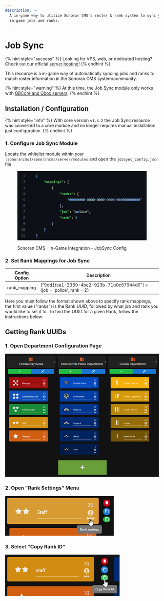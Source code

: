 ```yaml
---
description: >-
  A in-game way to utilize Sonoran CMS's roster & rank system to sync your
  in-game jobs and ranks.
---
```


# Job Sync

{% hint style="success" %}
Looking for VPS, web, or dedicated hosting? Check out our official [server hosting](broken-reference)!
{% endhint %}

This resource is a in-game way of automatically syncing jobs and ranks to match roster information in the Sonoran CMS system/community.

{% hint style="warning" %}
At this time, the Job Sync module only works with [QBCore and Qbox servers](../../../fivem-game-panel/qbcore-and-qbox-panel/).
{% endhint %}

## Installation / Configuration

{% hint style="info" %}
With core version `v1.4.2` the Job Sync resource was converted to a core module and no longer requires manual installation just configuration.
{% endhint %}

### 1. Configure Job Sync Module

Locate the whitelist module within your `[sonorancms]/sonorancms/server/modules` and open the `jobsync_config.json` file

<figure><img src="../../../../.gitbook/assets/CMS_JobSyncConfig.png" alt=""><figcaption><p>Sonoran CMS - In-Game Integration - JobSync Config </p></figcaption></figure>

### 2. Set Rank Mappings for Job Sync

| Config Option | Description                                                            |
| ------------- | ---------------------------------------------------------------------- |
| rank\_mapping | \["9dd1fea1-2360-4be2-923b-71b0c87944d0"] = {job = 'police', rank = 2} |

Here you must follow the format shown above to specify rank mappings, the first value ("ranks") is the Rank UUID, followed by what job and rank you would like to set it to. To find the UUID for a given Rank, follow the instructions below.

## Getting Rank UUIDs

### 1. Open Department Configuration Page

![Sonoran CMS - Departments & Ranks](../../../../.gitbook/assets/CMS_DeptRankOverview2.png)

### 2. Open "Rank Settings" Menu

![Sonoran CMS - Open Rank Settings Menu](../../../../.gitbook/assets/CMS_RankSettings.png)

### 3. Select "Copy Rank ID"

![Sonoran CMS - Copy Rank ID](../../../../.gitbook/assets/CMS_CopyRankId.png)
